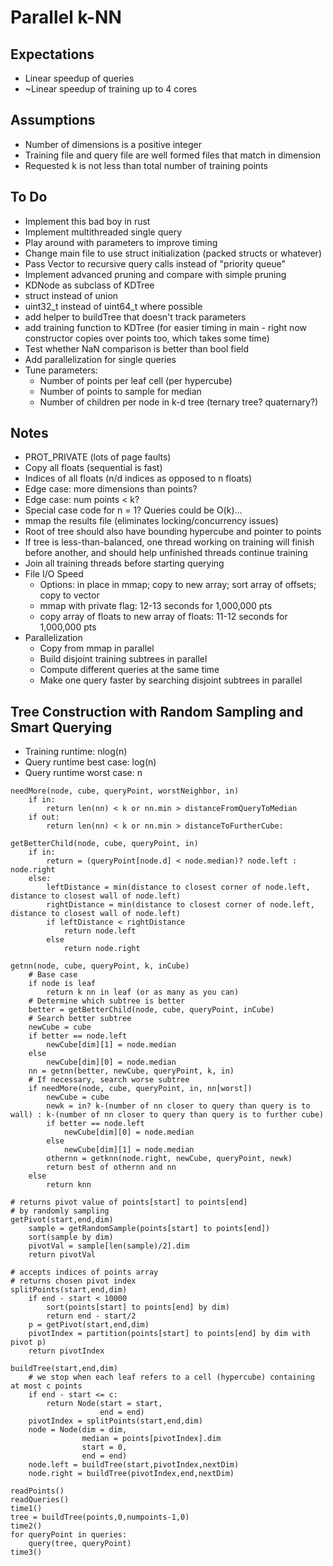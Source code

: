 # Parallel k-NN

## Expectations
- Linear speedup of queries
- ~Linear speedup of training up to 4 cores

## Assumptions
- Number of dimensions is a positive integer
- Training file and query file are well formed files that match in dimension
- Requested k is not less than total number of training points

## To Do
- Implement this bad boy in rust
- Implement multithreaded single query
- Play around with parameters to improve timing
- Change main file to use struct initialization (packed structs or whatever)
- Pass Vector to recursive query calls instead of "priority queue"
- Implement advanced pruning and compare with simple pruning
- KDNode as subclass of KDTree
- struct instead of union
- uint32_t instead of uint64_t where possible
- add helper to buildTree that doesn't track parameters
- add training function to KDTree (for easier timing in main - right now constructor copies over points too, which takes some time)
- Test whether NaN comparison is better than bool field
- Add parallelization for single queries
- Tune parameters:
    - Number of points per leaf cell (per hypercube)
    - Number of points to sample for median
    - Number of children per node in k-d tree (ternary tree? quaternary?)

## Notes
- PROT_PRIVATE (lots of page faults)
- Copy all floats (sequential is fast)
- Indices of all floats (n/d indices as opposed to n floats)
- Edge case: more dimensions than points?
- Edge case: num points < k?
- Special case code for n = 1? Queries could be O(k)...
- mmap the results file (eliminates locking/concurrency issues)
- Root of tree should also have bounding hypercube and pointer to points
- If tree is less-than-balanced, one thread working on training will finish before another, and should help unfinished threads continue training
- Join all training threads before starting querying
- File I/O Speed
    - Options: in place in mmap; copy to new array; sort array of offsets; copy to vector
    - mmap with private flag: 12-13 seconds for 1,000,000 pts
    - copy array of floats to new array of floats: 11-12 seconds for 1,000,000 pts
- Parallelization
    - Copy from mmap in parallel
    - Build disjoint training subtrees in parallel
    - Compute different queries at the same time
    - Make one query faster by searching disjoint subtrees in parallel

## Tree Construction with Random Sampling and Smart Querying
- Training runtime: nlog(n)
- Query runtime best case: log(n)
- Query runtime worst case: n
```
needMore(node, cube, queryPoint, worstNeighbor, in)
    if in:
        return len(nn) < k or nn.min > distanceFromQueryToMedian
    if out:
        return len(nn) < k or nn.min > distanceToFurtherCube:

getBetterChild(node, cube, queryPoint, in)
    if in:
        return = (queryPoint[node.d] < node.median)? node.left : node.right
    else:
        leftDistance = min(distance to closest corner of node.left, distance to closest wall of node.left)
        rightDistance = min(distance to closest corner of node.left, distance to closest wall of node.left)
        if leftDistance < rightDistance
            return node.left
        else
            return node.right

getnn(node, cube, queryPoint, k, inCube)
    # Base case
    if node is leaf
        return k nn in leaf (or as many as you can)
    # Determine which subtree is better
    better = getBetterChild(node, cube, queryPoint, inCube)
    # Search better subtree
    newCube = cube
    if better == node.left
        newCube[dim][1] = node.median
    else
        newCube[dim][0] = node.median
    nn = getnn(better, newCube, queryPoint, k, in)
    # If necessary, search worse subtree
    if needMore(node, cube, queryPoint, in, nn[worst])
        newCube = cube
        newk = in? k-(number of nn closer to query than query is to wall) : k-(number of nn closer to query than query is to further cube)
        if better == node.left
            newCube[dim][0] = node.median
        else
            newCube[dim][1] = node.median
        othernn = getknn(node.right, newCube, queryPoint, newk)
        return best of othernn and nn
    else
        return knn

# returns pivot value of points[start] to points[end]
# by randomly sampling
getPivot(start,end,dim)
    sample = getRandomSample(points[start] to points[end])
    sort(sample by dim)
    pivotVal = sample[len(sample)/2].dim
    return pivotVal

# accepts indices of points array
# returns chosen pivot index
splitPoints(start,end,dim)
    if end - start < 10000
        sort(points[start] to points[end] by dim)
        return end - start/2
    p = getPivot(start,end,dim)
    pivotIndex = partition(points[start] to points[end] by dim with pivot p)
    return pivotIndex

buildTree(start,end,dim)
    # we stop when each leaf refers to a cell (hypercube) containing at most c points
    if end - start <= c:
        return Node(start = start,
                    end = end)
    pivotIndex = splitPoints(start,end,dim)
    node = Node(dim = dim,
                median = points[pivotIndex].dim
                start = 0,
                end = end)
    node.left = buildTree(start,pivotIndex,nextDim)
    node.right = buildTree(pivotIndex,end,nextDim)

readPoints()
readQueries()
time1()
tree = buildTree(points,0,numpoints-1,0)
time2()
for queryPoint in queries:
    query(tree, queryPoint)
time3()
```
